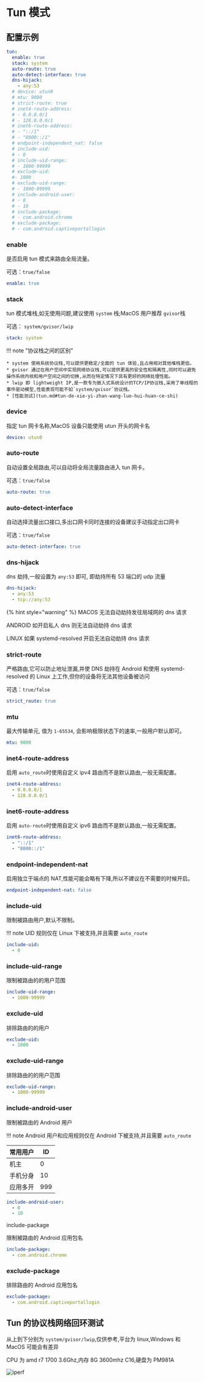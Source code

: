 # Tun 模式

## 配置示例

```yaml
tun:
  enable: true
  stack: system
  auto-route: true
  auto-detect-interface: true
  dns-hijack:
    - any:53
  # device: utun0
  # mtu: 9000
  # strict-route: true
  # inet4-route-address:
  # - 0.0.0.0/1
  # - 128.0.0.0/1
  # inet6-route-address:
  # - "::/1"
  # - "8000::/1"
  # endpoint-independent_nat: false
  # include-uid:
  # - 0
  # include-uid-range:
  # - 1000-99999
  # exclude-uid:
  #- 1000
  # exclude-uid-range:
  # - 1000-99999
  # include-android-user:
  # - 0
  # - 10
  # include-package:
  # - com.android.chrome
  # exclude-package:
  # - com.android.captiveportallogin
```

### enable

是否启用 tun 模式来路由全局流量。

可选：`true/false`

```yaml
enable: true
```

### stack

tun 模式堆栈,如无使用问题,建议使用 `system` 栈;MacOS 用户推荐 `gvisor`栈

可选： `system/gvisor/lwip`

```yaml
stack: system
```

!!! note "协议栈之间的区别"

    * system 使用系统协议栈,可以提供更稳定/全面的 tun 体验,且占用相对其他堆栈更低。
    * gvisor 通过在用户空间中实现网络协议栈,可以提供更高的安全性和隔离性,同时可以避免操作系统内核和用户空间之间的切换,从而在特定情况下具有更好的网络处理性能。
    * lwip 即 lightweight IP,是一款专为嵌入式系统设计的TCP/IP协议栈,采用了单线程的事件驱动模型,性能表现可能不如`system/gvisor`协议栈。
    * [性能测试](tun.md#tun-de-xie-yi-zhan-wang-luo-hui-huan-ce-shi)

### device

指定 tun 网卡名称,MacOS 设备只能使用 utun 开头的网卡名

```yaml
device: utun0
```

### auto-route

自动设置全局路由,可以自动将全局流量路由进入 tun 网卡。

可选：`true/false`

```yaml
auto-route: true
```

### auto-detect-interface

自动选择流量出口接口,多出口网卡同时连接的设备建议手动指定出口网卡

可选：`true/false`

```yaml
auto-detect-interface: true
```

### dns-hijack

dns 劫持,一般设置为 `any:53` 即可, 即劫持所有 53 端口的 udp 流量

```yaml
dns-hijack:
  - any:53
  - tcp://any:53
```

{% hint style="warning" %}
MACOS 无法自动劫持发往局域网的 dns 请求

ANDROID 如开启私人 dns 则无法自动劫持 dns 请求

LINUX 如果 systemd-resolved 开启无法自动劫持 dns 请求

### strict-route

严格路由,它可以防止地址泄漏,并使 DNS 劫持在 Android 和使用 systemd-resolved 的 Linux 上工作,但你的设备将无法其他设备被访问

可选：`true/false`

```yaml
strict_route: true
```

### mtu

最大传输单元, 值为 `1-65534`, 会影响极限状态下的速率,一般用户默认即可。

```yaml
mtu: 9000
```

### inet4-route-address

启用 `auto_route`时使用自定义 ipv4 路由而不是默认路由,一般无需配置。

```yaml
inet4-route-address:
  - 0.0.0.0/1
  - 128.0.0.0/1
```

### inet6-route-address

启用 `auto-route`时使用自定义 ipv6 路由而不是默认路由,一般无需配置。

```yaml
inet6-route-address:
  - "::/1"
  - "8000::/1"
```

### endpoint-independent-nat

启用独立于端点的 NAT,性能可能会略有下降,所以不建议在不需要的时候开启。

```yaml
endpoint-independent-nat: false
```

### include-uid

限制被路由用户,默认不限制。

!!! note
UID 规则仅在 Linux 下被支持,并且需要 `auto_route`

```yaml
include-uid:
  - 0
```

### include-uid-range

限制被路由的的用户范围

```yaml
include-uid-range:
  - 1000-99999
```

### exclude-uid

排除路由的的用户

```yaml
exclude-uid:
  - 1000
```

### exclude-uid-range

排除路由的的用户范围

```yaml
exclude-uid-range:
  - 1000-99999
```

### include-android-user

限制被路由的 Android 用户

!!! note
Android 用户和应用规则仅在 Android 下被支持,并且需要 `auto_route`

| 常用用户 | ID  |
| -------- | --- |
| 机主     | 0   |
| 手机分身 | 10  |
| 应用多开 | 999 |

```yaml
include-android-user:
  - 0
  - 10
```

include-package

限制被路由的 Android 应用包名

```yaml
include-package:
  - com.android.chrome
```

### exclude-package

排除路由的 Android 应用包名

```yaml
exclude-package:
  - com.android.captiveportallogin
```

## Tun 的协议栈网络回环测试

从上到下分别为 `system/gvisor/lwip`,仅供参考,平台为 linux,Windows 和 MacOS 可能会有差异

CPU 为 amd r7 1700 3.6Ghz,内存 8G 3600mhz C16,硬盘为 PM981A

![iperf](../assets/image/tun/iperf.png)
